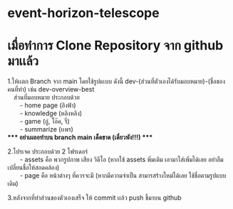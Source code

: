 # event-horizon-telescope

# เมื่อทำการ Clone Repository จาก github มาเเล้ว
1.ให้เเตก Branch จาก main โดยใช้รูปแเบบ ดังนี้ dev-(ส่วนที่ตัวเองได้รับมอบหมาย)-(ชื่อของคนที่ทำ) เช่น dev-overview-best <br>
&emsp;ส่วนที่มอบหมาย ประกอบด้วย <br>
&emsp;&emsp;- home page (อิงฟ้า) <br>
&emsp;&emsp;- knowledge (หลิงหลิง) <br>
&emsp;&emsp;- game (อู๋, โอ๊ค, รี่) <br>
&emsp;&emsp;- summarize (เเพร) <br>
<b>*** อย่าเผลอทำบน branch main เด็ดขาด (เดี๋ยวพัง!!!) ***</b>

2.โปรเจค ประกอบด้วย 2 โฟรเดอร์ <br>
&emsp;&emsp;- assets คือ พวกรูปภาพ เสียง วิดีโอ (หากใช้ assets พิ่มเติม เอามาใส่เพิ่มได้เลย อย่าลืมเปลี่ยนชื่อให้สอดคล้อง) <br>
&emsp;&emsp;- page คือ หน้าต่างๆ ที่ควรจะมี (หากมีความจำเป็น สามารสร้างใหม่ได้เลย ใช้ชื่อตามรูปแบบเดิม) <br>

3.หลังจากที่ทำส่วนของตัวเองเสร็จ ให้ commit เเล้ว push ขึ้มาบน github